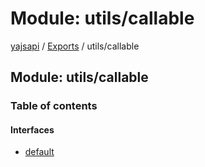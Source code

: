 # Module: utils/callable

[yajsapi](../yajsapi.md) / [Exports](./) / utils/callable

## Module: utils/callable

### Table of contents

#### Interfaces

* [default](../interfaces/utils_callable.default.md)


